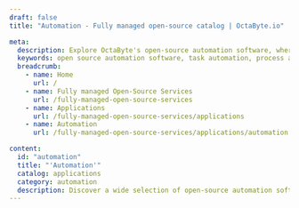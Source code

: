```yaml
---
draft: false
title: "Automation - Fully managed open-source catalog | OctaByte.io"

meta:
  description: Explore OctaByte's open-source automation software, where we handle installation, updates, backup, and support for simplified task management and reliable performance.
  keywords: open source automation software, task automation, process automation, OctaByte, installation support, software maintenance, backup and updates, reliable automation solution, simplified task management, automated processes
  breadcrumb:
    - name: Home
      url: /
    - name: Fully managed Open-Source Services
      url: /fully-managed-open-source-services
    - name: Applications
      url: /fully-managed-open-source-services/applications
    - name: Automation
      url: /fully-managed-open-source-services/applications/automation

content:
  id: "automation"
  title: "'Automation'"
  catalog: applications
  category: automation
  description: Discover a wide selection of open-source automation software on OctaByte, designed to streamline and simplify your tasks and processes. Our platform takes care of everything from installation to ongoing support, ensuring your automation solution runs smoothly without the hassle. With regular backups, updates, and maintenance, OctaByte guarantees reliability and ease, so you can focus on what matters most—achieving greater efficiency and productivity. Whether you're automating internal workflows or managing complex processes, we offer the tools and support you need for long-term success.
---
```


